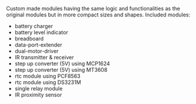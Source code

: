 Custom made modules having the same logic and functionalities as the original modules but in more compact sizes and shapes.
Included modules:
 - battery charger
 - battery level indicator
 - breadboard
 - data-port-extender
 - dual-motor-driver
 - IR transmitter & receiver
 - step up converter (5V) using MCP1624
 - step up converter (5V) using MT3608
 - rtc module using PCF8563
 - rtc module using DS3231M
 - single relay module
 - IR proximity sensor
